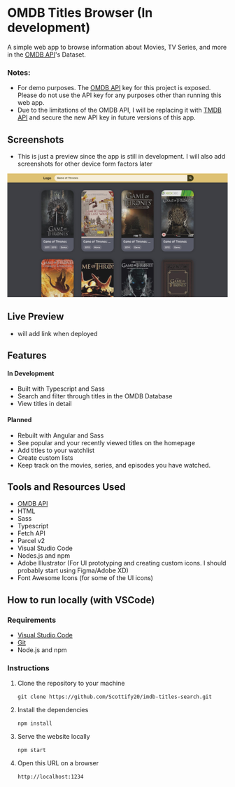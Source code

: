# OMDB Titles Browser (In development)
A simple web app to browse information about Movies, TV Series, and more in the [OMDB API](https://www.omdbapi.com/ "OMDB API's Website")'s Dataset.

### Notes:
* For demo purposes. The [OMDB API](https://www.omdbapi.com/ "OMDB API's Website")
 key for this project is exposed. Please do not use the API key for any purposes other than running this web app.
* Due to the limitations of the OMDB API, I will be replacing it with [TMDB API](https://developer.themoviedb.org/docs/getting-started "TMDB API Section") and secure the new API key in future versions of this app.

## Screenshots
* This is just a preview since the app is still in development. I will also add screenshots for other device form factors later
  
![screenshot preview](src/assets/screenshots/temp-screenshot.jpg "screenshot preview")

## Live Preview
* will add link when deployed
## Features
#### In Development
* Built with Typescript and Sass
* Search and filter through titles in the OMDB Database
* View titles in detail

#### Planned
* Rebuilt with Angular and Sass
* See popular and your recently viewed titles on the homepage
* Add titles to your watchlist
* Create custom lists
* Keep track on the movies, series, and episodes you have watched.

## Tools and Resources Used
* [OMDB API](https://www.omdbapi.com/ "OMDB API's Website")
* HTML
* Sass
* Typescript
* Fetch API
* Parcel v2
* Visual Studio Code
* Nodes.js and npm
* Adobe Illustrator (For UI prototyping and creating custom icons. I should probably start using Figma/Adobe XD)
* Font Awesome Icons (for some of the UI icons)

## How to run locally (with VSCode)
### Requirements
* [Visual Studio Code](https://code.visualstudio.com/ "VS Code's Homepage")
* [Git](https://git-scm.com/downloads "Git Downloads Section")
* Node.js and npm
### Instructions
1. Clone the repository to your machine
   ```
   git clone https://github.com/Scottify20/imdb-titles-search.git
   ```
2. Install the dependencies
   ```
   npm install
   ```
3. Serve the website locally
   ```
   npm start
   ```
4. Open this URL on a browser
   ```
   http://localhost:1234
   ```
